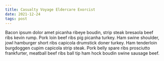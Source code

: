 ```yaml
---
title: Casualty Voyage Eldercare Exorcist
date: 2021-12-24
tags: post
---
```


Bacon ipsum dolor amet picanha ribeye boudin, strip steak bresaola beef ribs kevin rump.  Pork loin beef ribs pig picanha turkey.  Ham swine shoulder, jowl hamburger short ribs capicola drumstick doner turkey.  Ham tenderloin burgdoggen cupim capicola strip steak.  Pork belly spare ribs prosciutto frankfurter, meatball beef ribs ball tip ham hock boudin swine sausage beef.